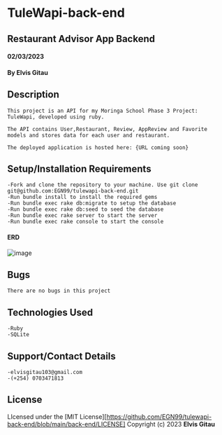 # TuleWapi-back-end
## Restaurant Advisor App Backend
#### 02/03/2023
#### By Elvis Gitau

## Description
    This project is an API for my Moringa School Phase 3 Project: TuleWapi, developed using ruby.

    The API contains User,Restaurant, Review, AppReview and Favorite models and stores data for each user and restaurant.

    The deployed application is hosted here: {URL coming soon}

## Setup/Installation Requirements
    -Fork and clone the repository to your machine. Use git clone git@github.com:EGN99/tulewapi-back-end.git
    -Run bundle install to install the required gems
    -Run bundle exec rake db:migrate to setup the database
    -Run bundle exec rake db:seed to seed the database
    -Run bundle exec rake server to start the server
    -Run bundle exec rake console to start the console

#### ERD
![image](https://user-images.githubusercontent.com/117892936/222237896-f639fabe-2635-4d73-a19e-839ccc3c1dff.png)

## Bugs
    There are no bugs in this project

## Technologies Used
    -Ruby
    -SQLite

## Support/Contact Details
    -elvisgitau103@gmail.com
    -(+254) 0703471813
## License
LIcensed under the [MIT License][https://github.com/EGN99/tulewapi-back-end/blob/main/back-end/LICENSE] 
Copyright (c) 2023 **Elvis Gitau**   
